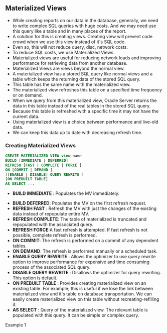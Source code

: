 ## Materialized Views

* While creating reports on our data in the database, generally, we need to write complex SQL queries with huge costs. And we may need use this query like a table and in many places of the report. 
* A solution for this is creating views. Creating view will prevent code crowd when we use this view instead of it's SQL code. 
* Even so, this will not reduce query, disc, network costs. 
* To reduce SQL costs, we use Materialized Views. 
* Materialized views are useful for reducing network loads and improving performance for retrieving data from another database. 
* Materialized Views are views beyond the normal view. 
* A materialized view has a stored SQL query like normal views and a table which keeps the returning data of the stored SQL query. 
* This table has the same name with the materialized view. 
* The materialized view refreshes this table on a specified time frequency or on demand. 
* When we query from this materialized view, Oracle Server returns the data in this table instead of the real tables in the stored SQL query. 
* Because this table is refreshed with a specific time it may not have the current data. 
* Using materialized view is a choice between performance and live-old data. 
* We can keep this data up to date with decreasing refresh time. 

### Creating Materialized Views

```sql
CREATE MATERIALIZED VIEW view-name 
BUILD [IMMEDIATE | DEFERRED]
REFRESH [FAST | COMPLETE | FORCE ]
ON [COMMIT | DEMAND ] 
[[ENABLE | DISABLE] QUERY REWRITE ]
[ON PREBUILT TABLE] 
AS SELECT ...
```

- **BUILD IMMEDIATE** : Populates the MV immediately. 
* **BUILD DEFERRED**: Populates the MV on the first refresh request. 
* **REFRESH FAST** : Refresh the MV with just the changes of the existing data instead of repopulate entire MV. 
* **REFRESH COMPLETE**: The table of materialized is truncated and repopulated with the associated query. 
* **REFRESH FORCE**:A fast refresh is attempted. If fast refresh is not possible, complete refresh is performed. 
* **ON COMMIT**: The refresh is performed on a commit of any dependent tables. 
* **ON DEMAND**: The refresh is performed manually or a scheduled task. 
* **ENABLE QUERY REWRITE** : Allows the optimizer to use query rewrite option to improve performance for expensive and time consuming process of the associated SQL query. 
* **DISABLE QUERY REWRITE** : Disallows the optimizer for query rewriting. This option is default. 
* **ON PREBUILT TABLE** : Provides creating materialized view on an existing table. For example; this is useful if we lose the link between materialized view and it's table on database transportation. We can easily create materialized view on this table without recreating-refilling it. 
* **AS SELECT** : Query of the materialized view. The relevant table is populated with this query. It can be simple or complex query. 

Example 1

